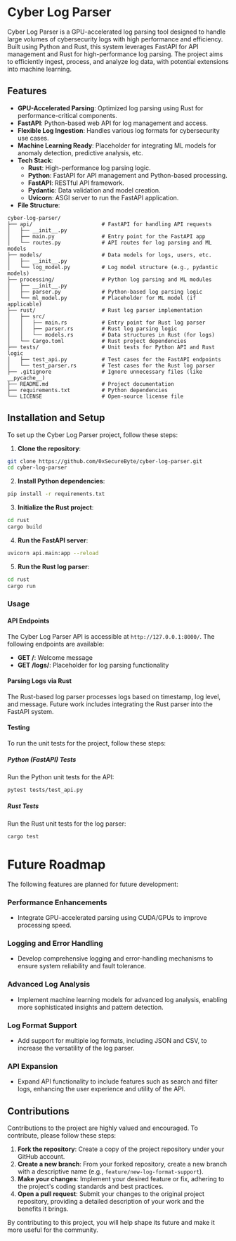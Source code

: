 # Cyber Log Parser

Cyber Log Parser is a GPU-accelerated log parsing tool designed to handle large volumes of cybersecurity logs with high performance and efficiency. Built using Python and Rust, this system leverages FastAPI for API management and Rust for high-performance log parsing. The project aims to efficiently ingest, process, and analyze log data, with potential extensions into machine learning.

## Features

* **GPU-Accelerated Parsing**: Optimized log parsing using Rust for performance-critical components.
* **FastAPI**: Python-based web API for log management and access.
* **Flexible Log Ingestion**: Handles various log formats for cybersecurity use cases.
* **Machine Learning Ready**: Placeholder for integrating ML models for anomaly detection, predictive analysis, etc.
* **Tech Stack**:
	+ **Rust**: High-performance log parsing logic.
	+ **Python**: FastAPI for API management and Python-based processing.
	+ **FastAPI**: RESTful API framework.
	+ **Pydantic**: Data validation and model creation.
	+ **Uvicorn**: ASGI server to run the FastAPI application.
* **File Structure**:
```plaintext
cyber-log-parser/
├── api/                      # FastAPI for handling API requests
│   ├── __init__.py
│   ├── main.py               # Entry point for the FastAPI app
│   └── routes.py             # API routes for log parsing and ML models
├── models/                   # Data models for logs, users, etc.
│   ├── __init__.py
│   └── log_model.py          # Log model structure (e.g., pydantic models)
├── processing/               # Python log parsing and ML modules
│   ├── __init__.py
│   ├── parser.py             # Python-based log parsing logic
│   └── ml_model.py           # Placeholder for ML model (if applicable)
├── rust/                     # Rust log parser implementation
│   ├── src/
│   │   ├── main.rs           # Entry point for Rust log parser
│   │   ├── parser.rs         # Rust log parsing logic
│   │   └── models.rs         # Data structures in Rust (for logs)
│   └── Cargo.toml            # Rust project dependencies
├── tests/                    # Unit tests for Python API and Rust logic
│   ├── test_api.py           # Test cases for the FastAPI endpoints
│   └── test_parser.rs        # Test cases for the Rust log parser
├── .gitignore                # Ignore unnecessary files (like __pycache__)
├── README.md                 # Project documentation
├── requirements.txt          # Python dependencies
└── LICENSE                   # Open-source license file
```

## Installation and Setup

To set up the Cyber Log Parser project, follow these steps:

1. **Clone the repository**:
```bash
git clone https://github.com/0xSecureByte/cyber-log-parser.git
cd cyber-log-parser
```
2. **Install Python dependencies**:
```bash
pip install -r requirements.txt
```
3. **Initialize the Rust project**:
```bash
cd rust
cargo build
```
4. **Run the FastAPI server**:
```bash
uvicorn api.main:app --reload
```
5. **Run the Rust log parser**:
```bash
cd rust
cargo run
```
### Usage

#### API Endpoints

The Cyber Log Parser API is accessible at `http://127.0.0.1:8000/`. The following endpoints are available:

* **GET /**: Welcome message
* **GET /logs/**: Placeholder for log parsing functionality

#### Parsing Logs via Rust

The Rust-based log parser processes logs based on timestamp, log level, and message. Future work includes integrating the Rust parser into the FastAPI system.

#### Testing

To run the unit tests for the project, follow these steps:

##### Python (FastAPI) Tests

Run the Python unit tests for the API:
```bash
pytest tests/test_api.py
```
##### Rust Tests

Run the Rust unit tests for the log parser:
```bash
cargo test
```
Future Roadmap
================

The following features are planned for future development:

### Performance Enhancements

* Integrate GPU-accelerated parsing using CUDA/GPUs to improve processing speed.

### Logging and Error Handling

* Develop comprehensive logging and error-handling mechanisms to ensure system reliability and fault tolerance.

### Advanced Log Analysis

* Implement machine learning models for advanced log analysis, enabling more sophisticated insights and pattern detection.

### Log Format Support

* Add support for multiple log formats, including JSON and CSV, to increase the versatility of the log parser.

### API Expansion

* Expand API functionality to include features such as search and filter logs, enhancing the user experience and utility of the API.

Contributions
------------

Contributions to the project are highly valued and encouraged. To contribute, please follow these steps:

1. **Fork the repository**: Create a copy of the project repository under your GitHub account.
2. **Create a new branch**: From your forked repository, create a new branch with a descriptive name (e.g., `feature/new-log-format-support`).
3. **Make your changes**: Implement your desired feature or fix, adhering to the project's coding standards and best practices.
4. **Open a pull request**: Submit your changes to the original project repository, providing a detailed description of your work and the benefits it brings.

By contributing to this project, you will help shape its future and make it more useful for the community.
